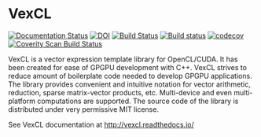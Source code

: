 # VexCL

[![Documentation Status](https://readthedocs.org/projects/vexcl/badge/?version=latest)](http://vexcl.readthedocs.io/en/latest/?badge=latest)
[![DOI](https://zenodo.org/badge/4479068.svg)](https://zenodo.org/badge/latestdoi/4479068)
[![Build Status](https://travis-ci.org/ddemidov/vexcl.svg?branch=master)](https://travis-ci.org/ddemidov/vexcl)
[![Build status](https://ci.appveyor.com/api/projects/status/nmky93cldeywgru7?svg=true)](https://ci.appveyor.com/project/ddemidov/vexcl)
[![codecov](https://codecov.io/gh/ddemidov/vexcl/branch/master/graph/badge.svg)](https://codecov.io/gh/ddemidov/vexcl)
[![Coverity Scan Build Status](https://scan.coverity.com/projects/5306/badge.svg)](https://scan.coverity.com/projects/5306)


VexCL is a vector expression template library for OpenCL/CUDA. It has been
created for ease of GPGPU development with C++. VexCL strives to reduce amount
of boilerplate code needed to develop GPGPU applications. The library provides
convenient and intuitive notation for vector arithmetic, reduction, sparse
matrix-vector products, etc. Multi-device and even multi-platform computations
are supported. The source code of the library is distributed under very
permissive MIT license.

See VexCL documentation at http://vexcl.readthedocs.io/
